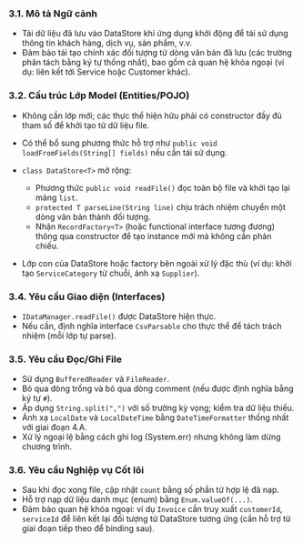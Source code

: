 ### 3.1. Mô tả Ngữ cảnh
- Tải dữ liệu đã lưu vào DataStore khi ứng dụng khởi động để tái sử dụng thông tin khách hàng, dịch vụ, sản phẩm, v.v.
- Đảm bảo tái tạo chính xác đối tượng từ dòng văn bản đã lưu (các trường phân tách bằng ký tự thống nhất), bao gồm cả quan hệ khóa ngoại (ví dụ: liên kết tới Service hoặc Customer khác).

### 3.2. Cấu trúc Lớp Model (Entities/POJO)
- Không cần lớp mới; các thực thể hiện hữu phải có constructor đầy đủ tham số để khởi tạo từ dữ liệu file.
- Có thể bổ sung phương thức hỗ trợ như `public void loadFromFields(String[] fields)` nếu cần tái sử dụng.

- `class DataStore<T>` mở rộng:
  - Phương thức `public void readFile()` đọc toàn bộ file và khởi tạo lại mảng `list`.
  - `protected T parseLine(String line)` chịu trách nhiệm chuyển một dòng văn bản thành đối tượng.
  - Nhận `RecordFactory<T>` (hoặc functional interface tương đương) thông qua constructor để tạo instance mới mà không cần phản chiếu.
- Lớp con của DataStore hoặc factory bên ngoài xử lý đặc thù (ví dụ: khởi tạo `ServiceCategory` từ chuỗi, ánh xạ `Supplier`).

### 3.4. Yêu cầu Giao diện (Interfaces)
- `IDataManager.readFile()` được DataStore hiện thực.
- Nếu cần, định nghĩa interface `CsvParsable` cho thực thể để tách trách nhiệm (mỗi lớp tự parse).

### 3.5. Yêu cầu Đọc/Ghi File
- Sử dụng `BufferedReader` và `FileReader`.
- Bỏ qua dòng trống và bỏ qua dòng comment (nếu được định nghĩa bằng ký tự `#`).
- Áp dụng `String.split(",")` với số trường kỳ vọng; kiểm tra dữ liệu thiếu.
- Ánh xạ `LocalDate` và `LocalDateTime` bằng `DateTimeFormatter` thống nhất với giai đoạn 4.A.
- Xử lý ngoại lệ bằng cách ghi log (System.err) nhưng không làm dừng chương trình.

### 3.6. Yêu cầu Nghiệp vụ Cốt lõi
- Sau khi đọc xong file, cập nhật `count` bằng số phần tử hợp lệ đã nạp.
- Hỗ trợ nạp dữ liệu danh mục (enum) bằng `Enum.valueOf(...)`.
- Đảm bảo quan hệ khóa ngoại: ví dụ `Invoice` cần truy xuất `customerId`, `serviceId` để liên kết lại đối tượng từ DataStore tương ứng (cần hỗ trợ từ giai đoạn tiếp theo để binding sau).
